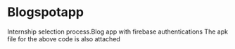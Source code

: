 # Blogspotapp
Internship selection process.Blog app with firebase authentications
The apk file for the above code is also attached
